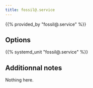 ```yaml
---
title: fossil@.service
---
```


{{% provided_by "fossil@.service" %}}

## Options

{{% systemd_unit "fossil@.service" %}}

## Additionnal notes

Nothing here.